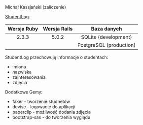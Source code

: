Michał Kassjański (zaliczenie)

[StudentLog](https://infinite-tor-53957.herokuapp.com/).

| Wersja Ruby   | Wersja Rails  | Baza danych  |
|:-------------:|:-------------:|:-------------:|
| 2.3.3         | 5.0.2         |SQLite (development)|
|               |               |PostgreSQL (production)|

StudentLog przechowuję informacje o studentach:
* imiona
* nazwiska
* zainteresowania
* zdjęcia

Dodatkowe Gemy:
* faker - tworzenie studnetów
* devise - logowanie do aplikacji
* paperclip - możliwość dodania zdjęcia
* bootstrap-sas - do tworzenia wyglądu
